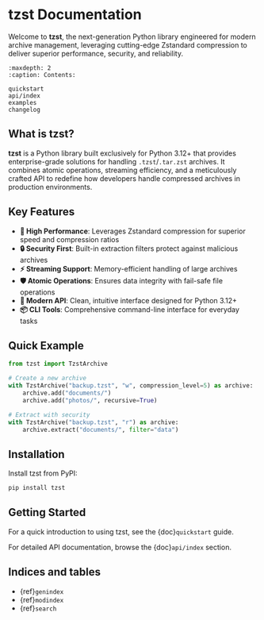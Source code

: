 # tzst Documentation

Welcome to **tzst**, the next-generation Python library engineered for modern archive management, leveraging cutting-edge Zstandard compression to deliver superior performance, security, and reliability.

```{toctree}
:maxdepth: 2
:caption: Contents:

quickstart
api/index
examples
changelog
```

## What is tzst?

**tzst** is a Python library built exclusively for Python 3.12+ that provides enterprise-grade solutions for handling `.tzst`/`.tar.zst` archives. It combines atomic operations, streaming efficiency, and a meticulously crafted API to redefine how developers handle compressed archives in production environments.

## Key Features

- **🚀 High Performance**: Leverages Zstandard compression for superior speed and compression ratios
- **🔒 Security First**: Built-in extraction filters protect against malicious archives
- **⚡ Streaming Support**: Memory-efficient handling of large archives
- **🛡️ Atomic Operations**: Ensures data integrity with fail-safe file operations
- **🎯 Modern API**: Clean, intuitive interface designed for Python 3.12+
- **📦 CLI Tools**: Comprehensive command-line interface for everyday tasks

## Quick Example

```python
from tzst import TzstArchive

# Create a new archive
with TzstArchive("backup.tzst", "w", compression_level=5) as archive:
    archive.add("documents/")
    archive.add("photos/", recursive=True)

# Extract with security
with TzstArchive("backup.tzst", "r") as archive:
    archive.extract("documents/", filter="data")
```

## Installation

Install tzst from PyPI:

```bash
pip install tzst
```

## Getting Started

For a quick introduction to using tzst, see the {doc}`quickstart` guide.

For detailed API documentation, browse the {doc}`api/index` section.

## Indices and tables

- {ref}`genindex`
- {ref}`modindex`
- {ref}`search`

